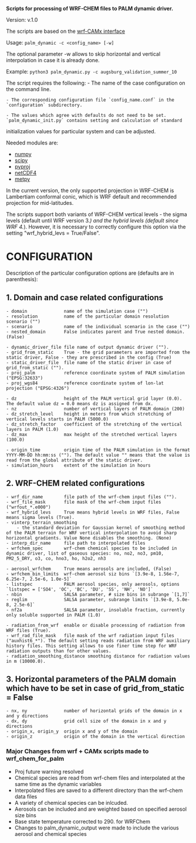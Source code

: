 **Scripts for processing of WRF-CHEM files to PALM dynamic driver.**

Version: v.1.0

The scripts are based on the [wrf-CAMx interface](https://palm.muk.uni-hannover.de/trac/wiki/doc/app/iofiles/wrf_interface)

Usage: `palm_dynamic -c <config_name> [-w]`

The optional parameter -w allows to skip horizontal and vertical interpolation in case it is already done.

Example: `python3 palm_dynamic.py -c augsburg_validation_summer_10`

The script requires the following:
    - The name of the case configuration on the command line.

    - The corresponding configuration file `config_name.conf` in the `configuration` subdirectory. 
    
    - The values which agree with defaults do not need to be set. `palm_dynamic_init.py` contains setting and calculation of standard 
initialization values for particular system and can be adjusted.

Needed modules are:
- [numpy](https://pypi.org/project/numpy)
- [scipy](https://pypi.org/project/scipy)
- [pyproj](https://pypi.org/project/pyproj)
- [netCDF4](https://pypi.org/project/netCDF4)
- [metpy](https://unidata.github.io/MetPy)

In the current version, the only supported projection in WRF-CHEM is
Lambertiam conformal conic, which is WRF default and recommended projection for
mid-latitudes.

The scripts support both variants of WRF-CHEM vertical levels - the sigma levels
(default until WRF version 3.*) and the hybrid levels (default since WRF 4.*).
However, it is necessary to correctly configure this option via the setting
"wrf_hybrid_levs = True/False".

# CONFIGURATION
Description of the particular configuration options are (defaults are in parenthesis):
## 1. Domain and case related configurations
    - domain              name of the simulation case ("")
    - resolution          name of the particular domain resolution scenario ("")
    - scenario            name of the individual scenario in the case ("")
    - nested_domain       False indicates parent and True nested domain. (False)

    - dynamic_driver_file file name of output dynamic driver ("").
    - grid_from_static    True - the grid parameters are imported from the static driver, False - they are prescribed in the config (True)
    - static_driver_file  file name of the static driver in case of grid_from_static ("").
    - proj_palm           reference coordinate system of PALM simulation ("EPSG:32633")
    - proj_wgs84          reference coordinate system of lon-lat projection ("EPSG:4326")
    
    - dz                  height of the PALM vertical grid layer (0.0). The default value dz = 0.0 means dz is assigned from dx.
    - nz                  number of vertical layers of PALM domain (200)
    - dz_stretch_level    height in meters from which stretching of vertical levels starts in PALM (5000.0)
    - dz_stretch_factor   coefficient of the stretching of the vertical layers in PALM (1.0)
    - dz_max              max height of the stretched vertical layers (100.0)
    
    - origin_time         origin time of the PALM simulation in the format YYYY-MM-DD hh:mm:ss (""). The default value "" means that the value is read from the global attribute of the static driver.
    - simulation_hours    extent of the simulation in hours

## 2. WRF-CHEM related configurations
    - wrf_dir_name        file path of the wrf-chem input files (""). 
    - wrf_file_mask       file mask of the wrf-chem input files  ("wrfout_*.e000")
    - wrf_hybrid_levs     True means hybrid levels in WRF files, False means sigma levels (True).
    - vinterp_terrain_smoothing
        - the standard deviation for Gaussian kernel of smoothing method of the PALM terrain for WRF vertical interpolation to avoid sharp horizontal gradients. Value None disables the smoothing. (None)
    - interp_dir_name     file path to interpolated files
    - wrfchem_spec        wrf-chem chemical species to be included in dynamic driver, list of gaseous species: no, no2, no3, pm10, PM2_5_DRY, o3, co, hno3, ho, h2o2, nh3

    - aerosol_wrfchem     True means aerosols are included, (False)
    - wrfchem_bin_limits  wrf-chem aerosol siz bins `[3.9e-8, 1.56e-7, 6.25e-7, 2.5e-6, 1.0e-5]`
    - listspec            PALM aerosol species, only aerosols, options `listspec = ['SO4', 'OC', 'BC', 'DU', 'SS', 'NH', 'NO']`
    - nbin                SALSA parameter, # size bins in subrange `[1,7]`
    - reglim              SALSA parameter, subrange limits `[3.9e-8, 5.0e-8, 2.5e-6]`
    - nf2a                SALSA parameter, insoluble fraction, currently only soluble supported in PALM (1.0)
                 
    - radiation_from_wrf  enable or disable processing of radiation from WRF files (True).
    - wrf_rad_file_mask   file mask of the wrf radiation input files ("auxhist6_*"). The default setting reads radiation from WRF auxiliary history files. This setting allows to use finer time step for WRF radiation outputs than for other values.
    - radiation_smoothing_distance smoothing distance for radiation values in m (10000.0).

## 3. Horizontal parameters of the PALM domain which have to be set in case of grid_from_static = False
    - nx, ny              number of horizontal grids of the domain in x and y directions
    - dx, dy              grid cell size of the domain in x and y directions
    - origin_x, origin_y  origin x and y of the domain
    - origin_z            origin of the domain in the vertical direction

###  Major Changes from wrf + CAMx scripts made to wrf_chem_for_palm
- Proj future warning resolved
- Chemical species are read from wrf-chem files and interpolated at the same time as the dynamic variables
- Interpolated files are saved to a different directory than the wrf-chem data files
- A variety of chemical species can be inlcuded.
- Aerosols can be included and are weighted based on specified aerosol size bins
- Base state temperature corrected to 290. for WRFChem
- Changes to palm_dynamic_output were made to include the various aerosol and chemical species
